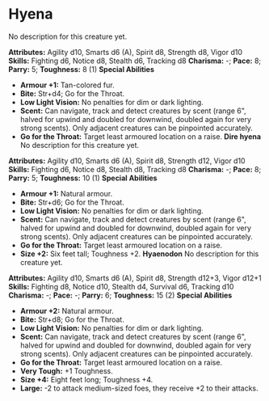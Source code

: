 # Hyena

No description for this creature yet.

**Attributes:** Agility d10, Smarts d6 (A), Spirit d8, Strength d8,
Vigor d10
**Skills:** Fighting d6, Notice d8, Stealth d6, Tracking d8
**Charisma:** -; **Pace:** 8; **Parry:** 5; **Toughness:** 8 (1)
**Special Abilities**

- **Armour +1:** Tan-colored fur.
- **Bite:** Str+d4; Go for the Throat.
- **Low Light Vision:** No penalties for dim or dark lighting.
- **Scent:** Can navigate, track and detect creatures by scent (range
6", halved for upwind and doubled for downwind, doubled again for very
strong scents). Only adjacent creatures can be pinpointed accurately.
- **Go for the Throat:** Target least armoured location on a raise.
**Dire hyena**
No description for this creature yet.

**Attributes:** Agility d10, Smarts d6 (A), Spirit d8, Strength d12,
Vigor d10
**Skills:** Fighting d6, Notice d8, Stealth d8, Tracking d8
**Charisma:** -; **Pace:** 8; **Parry:** 5; **Toughness:** 10 (1)
**Special Abilities**

- **Armour +1:** Natural armour.
- **Bite:** Str+d6; Go for the Throat.
- **Low Light Vision:** No penalties for dim or dark lighting.
- **Scent:** Can navigate, track and detect creatures by scent (range
6", halved for upwind and doubled for downwind, doubled again for very
strong scents). Only adjacent creatures can be pinpointed accurately.
- **Go for the Throat:** Target least armoured location on a raise.
- **Size +2:** Six feet tall; Toughness +2.
**Hyaenodon**
No description for this creature yet.

**Attributes:** Agility d10, Smarts d6 (A), Spirit d8, Strength d12+3,
Vigor d12+1
**Skills:** Fighting d8, Notice d10, Stealth d4, Survival d6, Tracking
d10
**Charisma:** -; **Pace:** -; **Parry:** 6; **Toughness:** 15 (2)
**Special Abilities**

- **Armour +2:** Natural armour.
- **Bite:** Str+d8; Go for the Throat.
- **Low Light Vision:** No penalties for dim or dark lighting.
- **Scent:** Can navigate, track and detect creatures by scent (range
6", halved for upwind and doubled for downwind, doubled again for very
strong scents). Only adjacent creatures can be pinpointed accurately.
- **Go for the Throat:** Target least armoured location on a raise.
- **Very Tough:** +1 Toughness.
- **Size +4:** Eight feet long; Toughness +4.
- **Large:** -2 to attack medium-sized foes, they receive +2 to their
attacks.
